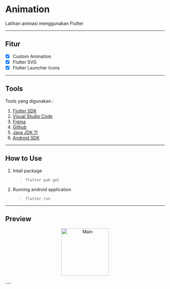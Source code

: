# Animation
Latihan animasi menggunakan Flutter

---
## Fitur
- [x] Custom Animation
- [x] Flutter SVG
- [x] Flutter Launcher Icons

---
## Tools
Tools yang digunakan :
1. [Flutter SDK](https://flutter.dev/)
2. [Visual Studio Code](https://code.visualstudio.com/)
3. [Figma](https://www.figma.com/)
4. [Github](https://github.com/)
5. [Java JDK 11](https://www.oracle.com/java/technologies/javase-jdk11-downloads.html)
6. [Android SDK](https://developer.android.com/studio)
---
## How to Use
1. Intall package
   > `flutter pub get`
2. Running android application
   > `flutter run`
---
## Preview
<p align="center">
<img src="https://i.ibb.co/rtNG23Q/Screenshot-1627016392.png" height="150" alt="Main">
</p>
---